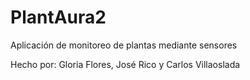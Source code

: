 # PlantAura2
Aplicación de monitoreo de plantas mediante sensores

Hecho por: Gloria Flores, José Rico y Carlos Villaoslada
